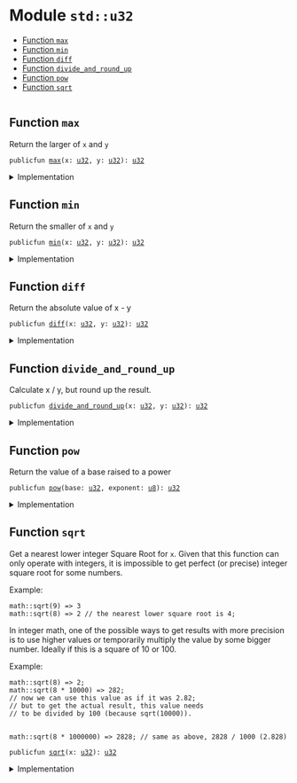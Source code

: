 
<a name="std_u32"></a>

# Module `std::u32`



-  [Function `max`](#std_u32_max)
-  [Function `min`](#std_u32_min)
-  [Function `diff`](#std_u32_diff)
-  [Function `divide_and_round_up`](#std_u32_divide_and_round_up)
-  [Function `pow`](#std_u32_pow)
-  [Function `sqrt`](#std_u32_sqrt)


<pre><code></code></pre>



<a name="std_u32_max"></a>

## Function `max`

Return the larger of <code>x</code> and <code>y</code>


<pre><code>publicfun <a href="std/u32.md#std_u32_max">max</a>(x: <a href="std/u32.md#std_u32">u32</a>, y: <a href="std/u32.md#std_u32">u32</a>): <a href="std/u32.md#std_u32">u32</a>
</code></pre>



<details>
<summary>Implementation</summary>


<pre><code><b>public</b> <b>fun</b> <a href="std/u32.md#std_u32_max">max</a>(x: <a href="std/u32.md#std_u32">u32</a>, y: <a href="std/u32.md#std_u32">u32</a>): <a href="std/u32.md#std_u32">u32</a> {
    <a href="std/macros.md#std_macros_num_max">std::macros::num_max</a>!(x, y)
}
</code></pre>



</details>

<a name="std_u32_min"></a>

## Function `min`

Return the smaller of <code>x</code> and <code>y</code>


<pre><code>publicfun <a href="std/u32.md#std_u32_min">min</a>(x: <a href="std/u32.md#std_u32">u32</a>, y: <a href="std/u32.md#std_u32">u32</a>): <a href="std/u32.md#std_u32">u32</a>
</code></pre>



<details>
<summary>Implementation</summary>


<pre><code><b>public</b> <b>fun</b> <a href="std/u32.md#std_u32_min">min</a>(x: <a href="std/u32.md#std_u32">u32</a>, y: <a href="std/u32.md#std_u32">u32</a>): <a href="std/u32.md#std_u32">u32</a> {
    <a href="std/macros.md#std_macros_num_min">std::macros::num_min</a>!(x, y)
}
</code></pre>



</details>

<a name="std_u32_diff"></a>

## Function `diff`

Return the absolute value of x - y


<pre><code>publicfun <a href="std/u32.md#std_u32_diff">diff</a>(x: <a href="std/u32.md#std_u32">u32</a>, y: <a href="std/u32.md#std_u32">u32</a>): <a href="std/u32.md#std_u32">u32</a>
</code></pre>



<details>
<summary>Implementation</summary>


<pre><code><b>public</b> <b>fun</b> <a href="std/u32.md#std_u32_diff">diff</a>(x: <a href="std/u32.md#std_u32">u32</a>, y: <a href="std/u32.md#std_u32">u32</a>): <a href="std/u32.md#std_u32">u32</a> {
    <a href="std/macros.md#std_macros_num_diff">std::macros::num_diff</a>!(x, y)
}
</code></pre>



</details>

<a name="std_u32_divide_and_round_up"></a>

## Function `divide_and_round_up`

Calculate x / y, but round up the result.


<pre><code>publicfun <a href="std/u32.md#std_u32_divide_and_round_up">divide_and_round_up</a>(x: <a href="std/u32.md#std_u32">u32</a>, y: <a href="std/u32.md#std_u32">u32</a>): <a href="std/u32.md#std_u32">u32</a>
</code></pre>



<details>
<summary>Implementation</summary>


<pre><code><b>public</b> <b>fun</b> <a href="std/u32.md#std_u32_divide_and_round_up">divide_and_round_up</a>(x: <a href="std/u32.md#std_u32">u32</a>, y: <a href="std/u32.md#std_u32">u32</a>): <a href="std/u32.md#std_u32">u32</a> {
    <a href="std/macros.md#std_macros_num_divide_and_round_up">std::macros::num_divide_and_round_up</a>!(x, y)
}
</code></pre>



</details>

<a name="std_u32_pow"></a>

## Function `pow`

Return the value of a base raised to a power


<pre><code>publicfun <a href="std/u32.md#std_u32_pow">pow</a>(base: <a href="std/u32.md#std_u32">u32</a>, exponent: <a href="std/u8.md#std_u8">u8</a>): <a href="std/u32.md#std_u32">u32</a>
</code></pre>



<details>
<summary>Implementation</summary>


<pre><code><b>public</b> <b>fun</b> <a href="std/u32.md#std_u32_pow">pow</a>(base: <a href="std/u32.md#std_u32">u32</a>, exponent: <a href="std/u8.md#std_u8">u8</a>): <a href="std/u32.md#std_u32">u32</a> {
    <a href="std/macros.md#std_macros_num_pow">std::macros::num_pow</a>!(base, exponent)
}
</code></pre>



</details>

<a name="std_u32_sqrt"></a>

## Function `sqrt`

Get a nearest lower integer Square Root for <code>x</code>. Given that this
function can only operate with integers, it is impossible
to get perfect (or precise) integer square root for some numbers.

Example:
```
math::sqrt(9) => 3
math::sqrt(8) => 2 // the nearest lower square root is 4;
```

In integer math, one of the possible ways to get results with more
precision is to use higher values or temporarily multiply the
value by some bigger number. Ideally if this is a square of 10 or 100.

Example:
```
math::sqrt(8) => 2;
math::sqrt(8 * 10000) => 282;
// now we can use this value as if it was 2.82;
// but to get the actual result, this value needs
// to be divided by 100 (because sqrt(10000)).


math::sqrt(8 * 1000000) => 2828; // same as above, 2828 / 1000 (2.828)
```


<pre><code>publicfun <a href="std/u32.md#std_u32_sqrt">sqrt</a>(x: <a href="std/u32.md#std_u32">u32</a>): <a href="std/u32.md#std_u32">u32</a>
</code></pre>



<details>
<summary>Implementation</summary>


<pre><code><b>public</b> <b>fun</b> <a href="std/u32.md#std_u32_sqrt">sqrt</a>(x: <a href="std/u32.md#std_u32">u32</a>): <a href="std/u32.md#std_u32">u32</a> {
    <a href="std/macros.md#std_macros_num_sqrt">std::macros::num_sqrt</a>!&lt;<a href="std/u32.md#std_u32">u32</a>, <a href="std/u64.md#std_u64">u64</a>&gt;(x, 32)
}
</code></pre>



</details>


[//]: # ("File containing references which can be used from documentation")
